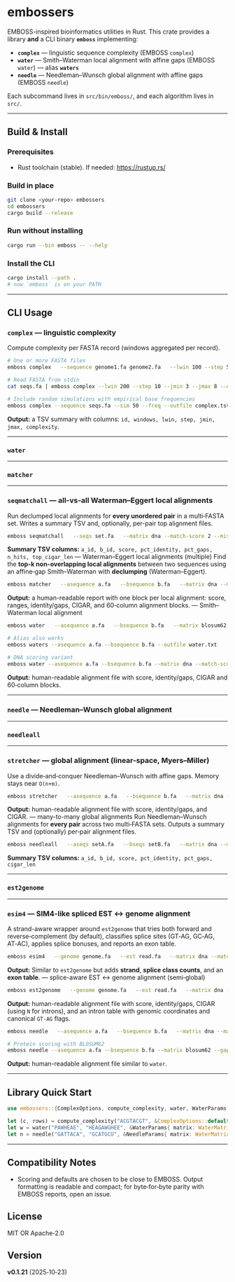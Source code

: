 # embossers

EMBOSS-inspired bioinformatics utilities in Rust. This crate provides a library **and** a CLI binary **`emboss`** implementing:

- **`complex`** — linguistic sequence complexity (EMBOSS `complex`)
- **`water`** — Smith–Waterman local alignment with affine gaps (EMBOSS `water`) — alias **`waters`**
- **`needle`** — Needleman–Wunsch global alignment with affine gaps (EMBOSS `needle`)

Each subcommand lives in `src/bin/emboss/`, and each algorithm lives in `src/`.

---

## Build & Install

### Prerequisites
- Rust toolchain (stable). If needed: <https://rustup.rs/>

### Build in place
```bash
git clone <your-repo> embossers
cd embossers
cargo build --release
```

### Run without installing
```bash
cargo run --bin emboss -- --help
```

### Install the CLI
```bash
cargo install --path .
# now `emboss` is on your PATH
```

---

## CLI Usage

### `complex` — linguistic complexity
Compute complexity per FASTA record (windows aggregated per record).

```bash
# One or more FASTA files
emboss complex   --sequence genome1.fa genome2.fa   --lwin 100 --step 5 --jmin 4 --jmax 6   --outfile complex.tsv

# Read FASTA from stdin
cat seqs.fa | emboss complex --lwin 200 --step 10 --jmin 3 --jmax 8 --outfile out.tsv

# Include random simulations with empirical base frequencies
emboss complex --sequence seqs.fa --sim 50 --freq --outfile complex.tsv
```

**Output:** a TSV summary with columns: `id, windows, lwin, step, jmin, jmax, complexity`.

---

### `water`
---

### `matcher`
---

### `seqmatchall` — all-vs-all Waterman–Eggert local alignments
Run declumped local alignments for **every unordered pair** in a multi‑FASTA set.
Writes a summary TSV and, optionally, per-pair top alignment files.

```bash
emboss seqmatchall   --seqs set.fa   --matrix dna --match-score 2 --mismatch -1   --gapopen 10.0 --gapextend 0.5   --alternatives 1   --minscore 1   --summary seqmatchall.tsv   --outdir pairwise_top
```

**Summary TSV columns:** `a_id, b_id, score, pct_identity, pct_gaps, n_hits, top_cigar_len`
 — Waterman–Eggert local alignments (multiple)
Find the **top-k non-overlapping local alignments** between two sequences using an
affine‑gap Smith–Waterman with **declumping** (Waterman–Eggert).

```bash
emboss matcher   --asequence a.fa   --bsequence b.fa   --matrix dna --match-score 2 --mismatch -1   --gapopen 10.0 --gapextend 0.5   --alternatives 5   --minscore 1   --outfile matcher.txt
```
**Output:** a human-readable report with one block per local alignment: score, ranges, identity/gaps, CIGAR, and 60‑column alignment blocks.
 — Smith–Waterman local alignment
```bash
emboss water   --asequence a.fa   --bsequence b.fa   --matrix blosum62   --gapopen 10.0 --gapextend 0.5   --outfile water.txt

# Alias also works
emboss waters --asequence a.fa --bsequence b.fa --outfile water.txt

# DNA scoring variant
emboss water --asequence a.fa --bsequence b.fa --matrix dna --match-score 2 --mismatch -1
```

**Output:** human-readable alignment file with score, identity/gaps, CIGAR and 60‑column blocks.

---

### `needle` — Needleman–Wunsch global alignment
---

### `needleall`
---

### `stretcher` — global alignment (linear-space, Myers–Miller)
Use a divide‑and‑conquer Needleman–Wunsch with affine gaps. Memory stays near `O(n+m)`.

```bash
emboss stretcher   --asequence a.fa   --bsequence b.fa   --matrix dna --match-score 1 --mismatch -1   --gapopen 10.0 --gapextend 0.5   --fallback-threshold 256   --outfile stretcher.txt
```

**Output:** human-readable alignment file with score, identity/gaps, and CIGAR.
 — many-to-many global alignments
Run Needleman–Wunsch alignments for **every pair** across two multi‑FASTA sets.
Outputs a summary TSV and (optionally) per‑pair alignment files.

```bash
emboss needleall   --aseqs setA.fa   --bseqs setB.fa   --matrix dna --match-score 1 --mismatch -1   --gapopen 10.0 --gapextend 0.5   --summary needleall.tsv   --outdir pairwise_alignments
```

**Summary TSV columns:** `a_id, b_id, score, pct_identity, pct_gaps, cigar_len`

---

### `est2genome`
---

### `esim4` — SIM4-like spliced EST ↔ genome alignment
A strand-aware wrapper around `est2genome` that tries both forward and reverse‑complement
(by default), classifies splice sites (GT‑AG, GC‑AG, AT‑AC), applies splice bonuses, and
reports an exon table.

```bash
emboss esim4   --genome genome.fa   --est read.fa   --matrix dna --match-score 2 --mismatch -1   --gapopen 10.0 --gapextend 0.5   --intron-min 20 --splice-bonus 5   --accept-gc-ag true --accept-at-ac false   --strand auto   --outfile esim4.txt
```

**Output:** Similar to `est2genome` but adds **strand**, **splice class counts**, and an **exon table**.
 — splice-aware EST ↔ genome alignment (semi‑global)
```bash
emboss est2genome   --genome genome.fa   --est read.fa   --matrix dna --match-score 2 --mismatch -1   --gapopen 10.0 --gapextend 0.5   --intron-min 20 --splice-bonus 5   --outfile est2genome.txt
```

**Output:** human-readable alignment file with score, identity/gaps, CIGAR (using `N` for introns), and an intron table with genomic coordinates and canonical `GT-AG` flags.

```bash
emboss needle   --asequence a.fa   --bsequence b.fa   --matrix dna --match-score 1 --mismatch -1   --gapopen 10.0 --gapextend 0.5   --outfile needle.txt

# Protein scoring with BLOSUM62
emboss needle --asequence a.fa --bsequence b.fa --matrix blosum62 --gapopen 10 --gapextend 0.5
```

**Output:** human-readable alignment file similar to `water`.

---

## Library Quick Start

```rust
use embossers::{ComplexOptions, compute_complexity, water, WaterParams, WaterMatrix, needle, NeedleParams};

let (c, rows) = compute_complexity("ACGTACGT", &ComplexOptions::default()).unwrap();
let w = water("PAWHEAE", "HEAGAWGHEE", &WaterParams{ matrix: WaterMatrix::Blosum62, ..Default::default() }).unwrap();
let n = needle("GATTACA", "GCATGCU", &NeedleParams{ matrix: WaterMatrix::Dna{ match_score: 1, mismatch: -1 }, ..Default::default() }).unwrap();
```

---

## Compatibility Notes
- Scoring and defaults are chosen to be close to EMBOSS. Output formatting is readable and compact; for byte‑for‑byte parity with EMBOSS reports, open an issue.

## License
MIT OR Apache‑2.0

## Version
**v0.1.21** (2025‑10‑23)
